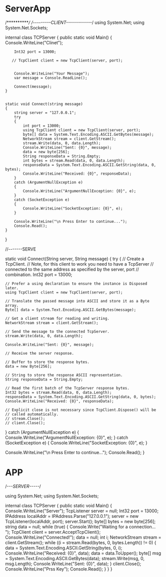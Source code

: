 # ServerApp

/************/
/*---------CLIENT-------------*/
using System.Net;
using System.Net.Sockets;

internal class TCPServer
{
    public static void Main()
    {
        Console.WriteLine("Clinet");

        Int32 port = 13000;

       // TcpClient client = new TcpClient(server, port);


        Console.WriteLine("Your Message");
        var message = Console.ReadLine();

        Connect(message);
    }


    static void Connect(string message)
    {
        string server = "127.0.0.1";
        try
        {
            int port = 13000;
            using TcpClient client = new TcpClient(server, port);
            byte[] data = System.Text.Encoding.ASCII.GetBytes(message);
            NetworkStream stream = client.GetStream();
            stream.Write(data, 0, data.Length);
            Console.WriteLine("Sent: {0}", message);
            data = new byte[256];
            String responseData = String.Empty;
            int bytes = stream.Read(data, 0, data.Length);
            responseData = System.Text.Encoding.ASCII.GetString(data, 0, bytes);
            Console.WriteLine("Received: {0}", responseData);
        }
        catch (ArgumentNullException e)
        {
            Console.WriteLine("ArgumentNullException: {0}", e);
        }
        catch (SocketException e)
        {
            Console.WriteLine("SocketException: {0}", e);
        }

        Console.WriteLine("\n Press Enter to continue...");
        Console.Read();
    }
}


//-------SERVE



static void Connect(String server, String message)
{
  try
  {
    // Create a TcpClient.
    // Note, for this client to work you need to have a TcpServer
    // connected to the same address as specified by the server, port
    // combination.
    Int32 port = 13000;

    // Prefer a using declaration to ensure the instance is Disposed later.
    using TcpClient client = new TcpClient(server, port);

    // Translate the passed message into ASCII and store it as a Byte array.
    Byte[] data = System.Text.Encoding.ASCII.GetBytes(message);

    // Get a client stream for reading and writing.
    NetworkStream stream = client.GetStream();

    // Send the message to the connected TcpServer.
    stream.Write(data, 0, data.Length);

    Console.WriteLine("Sent: {0}", message);

    // Receive the server response.

    // Buffer to store the response bytes.
    data = new Byte[256];

    // String to store the response ASCII representation.
    String responseData = String.Empty;

    // Read the first batch of the TcpServer response bytes.
    Int32 bytes = stream.Read(data, 0, data.Length);
    responseData = System.Text.Encoding.ASCII.GetString(data, 0, bytes);
    Console.WriteLine("Received: {0}", responseData);

    // Explicit close is not necessary since TcpClient.Dispose() will be
    // called automatically.
    // stream.Close();
    // client.Close();
  }
  catch (ArgumentNullException e)
  {
    Console.WriteLine("ArgumentNullException: {0}", e);
  }
  catch (SocketException e)
  {
    Console.WriteLine("SocketException: {0}", e);
  }

  Console.WriteLine("\n Press Enter to continue...");
  Console.Read();
}

# APP

/*---SERVER-----*/

using System.Net;
using System.Net.Sockets;

internal class TCPServer
{
    public static void Main()
    {
        Console.WriteLine("Server");
        TcpListener server = null;
        Int32 port = 13000;
        IPAddress localAddr = IPAddress.Parse("127.0.0.1");
        server = new TcpListener(localAddr, port);
        server.Start();
        byte[] bytes = new byte[256];
        string data = null;
        while (true)        {
            Console.Write("Waiting for a connection… ");
            TcpClient client = server.AcceptTcpClient();
            Console.WriteLine("Connected!");
            data = null;
            int i;
            NetworkStream stream = client.GetStream();
            while ((i = stream.Read(bytes, 0, bytes.Length)) != 0)
            {
                data = System.Text.Encoding.ASCII.GetString(bytes, 0, i);
                Console.WriteLine("Received: {0}", data);
                data = data.ToUpper();
                byte[] msg = System.Text.Encoding.ASCII.GetBytes(data);
                stream.Write(msg, 0, msg.Length);
                Console.WriteLine("Sent: {0}", data);
            }
            client.Close();
            Console.WriteLine("Prss Key");
            Console.Read();
        }
    }
}


